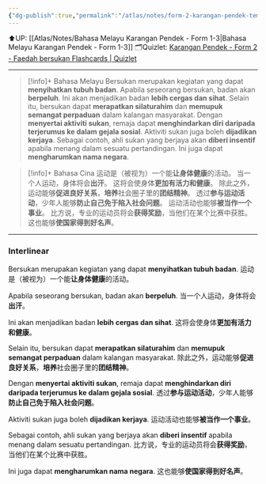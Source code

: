 ```yaml
---
{"dg-publish":true,"permalink":"/atlas/notes/form-2-karangan-pendek-tema-09-faedah-bersukan/"}
---
```


⬆️UP: [[Atlas/Notes/Bahasa Melayu Karangan Pendek - Form 1-3\|Bahasa Melayu Karangan Pendek - Form 1-3]]
🗂️Quizlet: [Karangan Pendek - Form 2 - Faedah bersukan Flashcards | Quizlet](https://quizlet.com/my/977492403/karangan-pendek-form-2-faedah-bersukan-flash-cards/?i=1vbzw5&x=1jqt)

---

> [!info]+ Bahasa Melayu
Bersukan merupakan kegiatan yang dapat **menyihatkan tubuh badan**. 
Apabila seseorang bersukan, badan akan **berpeluh**. 
Ini akan menjadikan badan **lebih cergas dan sihat**. 
Selain itu, bersukan dapat **merapatkan silaturahim** dan **memupuk semangat perpaduan** dalam kalangan masyarakat. 
Dengan **menyertai aktiviti sukan**, remaja dapat **menghindarkan diri daripada terjerumus ke dalam gejala sosial**. 
Aktiviti sukan juga boleh **dijadikan kerjaya**. 
Sebagai contoh, ahli sukan yang berjaya akan **diberi insentif** apabila menang dalam sesuatu pertandingan. 
Ini juga dapat **mengharumkan nama negara**.

> [!info]+ Bahasa Cina
运动是（被视为）一个能**让身体健康**的活动。 
当一个人运动，身体将会**出汗**。 
这将会使身体**更加有活力和健康**。 
除此之外，运动能够**促进良好关系**，**培养**社会圈子里的**团结精神**。 
透过**参与运动活动**，少年人能够**防止自己免于陷入社会问题**。
运动活动也能够**被当作一个事业**。 
比方说，专业的运动员将会**获得奖励**，当他们在某个比赛中获胜。 
这也能够**使国家得到好名声**。

---
### Interlinear

Bersukan merupakan kegiatan yang dapat **menyihatkan tubuh badan**. 
运动是（被视为）一个能**让身体健康**的活动。 

Apabila seseorang bersukan, badan akan **berpeluh**. 
当一个人运动，身体将会**出汗**。 

Ini akan menjadikan badan **lebih cergas dan sihat**. 
这将会使身体**更加有活力和健康**。 

Selain itu, bersukan dapat **merapatkan silaturahim** dan **memupuk semangat perpaduan** dalam kalangan masyarakat. 
除此之外，运动能够**促进良好关系**，**培养**社会圈子里的**团结精神**。 

Dengan **menyertai aktiviti sukan**, remaja dapat **menghindarkan diri daripada terjerumus ke dalam gejala sosial**. 
透过**参与运动活动**，少年人能够**防止自己免于陷入社会问题**。

Aktiviti sukan juga boleh **dijadikan kerjaya**. 
运动活动也能够**被当作一个事业**。 

Sebagai contoh, ahli sukan yang berjaya akan **diberi insentif** apabila menang dalam sesuatu pertandingan. 
比方说，专业的运动员将会**获得奖励**，当他们在某个比赛中获胜。 

Ini juga dapat **mengharumkan nama negara**.
这也能够**使国家得到好名声**。